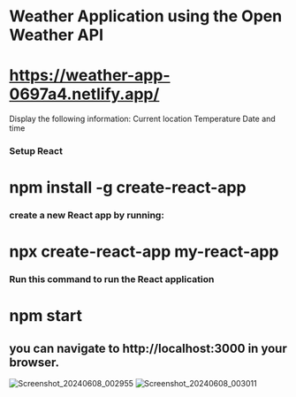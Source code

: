 # Weather Application using the Open Weather API

# https://weather-app-0697a4.netlify.app/

Display the following information:
Current location
Temperature
Date and time

### Setup React
# npm install -g create-react-app

### create a new React app by running:
# npx create-react-app my-react-app

### Run this command to run the React application
# npm start 

## you can navigate to http://localhost:3000 in your browser.


![Screenshot_20240608_002955](https://github.com/dhanashrighagare/Weather-App/assets/77435428/28c9efe8-8770-460e-9628-11f18e79d2dd)
![Screenshot_20240608_003011](https://github.com/dhanashrighagare/Weather-App/assets/77435428/cf1b9a3d-bad3-48a6-b815-b3b949c4bba5)
